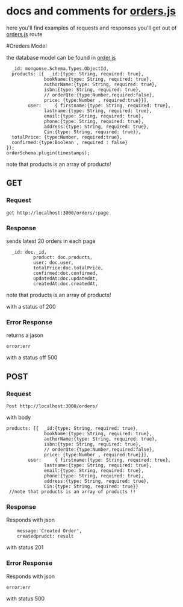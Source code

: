# docs and comments for [orders.js](orders.js)

here you'll find examples of requests and responses you'll get out of [orders.js](orders.js) route

#Oreders Model 

the database model can be found in [order.js](https://github.com/omarfrt/store-api/blob/master/api/models/order.js)
```
  _id: mongoose.Schema.Types.ObjectId,
  products: [{  _id:{type: String, required: true},
              bookName:{type: String, required: true},
              authorName:{type: String, required: true},
              isbn:{type: String, required: true},
              // orderQte:{type:Number,required:false},
              price: {type:Number , required:true}}],
        user:     { firstname:{type: String, required: true},
              lastname:{type: String, required: true},
              email:{type: String, required: true},
              phone:{type: String, required: true},
              address:{type: String, required: true},
              Cin:{type: String, required: true}},
  totalPrice: {type:Number, required:true},
  confirmed:{type:Boolean , required : false}
});
orderSchema.plugin(timestamps);
```
note that products is an array of products!

## GET 
### Request 

```
get http://localhost:3000/orders/:page
```

### Response
sends latest 20 orders in each page 
```
  _id: doc._id,
          product: doc.products,
          user: doc.user,
          totalPrice:doc.totalPrice,
          confirmed:doc.confirmed,
          updatedAt:doc.updatedAt,
          createdAt:doc.createdAt,
```
note that products is an array of products!

with a status of 200
 
 ### Error Response
 
returns a jason 

```
error:err
```

  with a status off 500

## POST

### Request

```
Post http://localhost:3000/orders/
```

  with body 

```
products: [{  _id:{type: String, required: true},
              bookName:{type: String, required: true},
              authorName:{type: String, required: true},
              isbn:{type: String, required: true},
              // orderQte:{type:Number,required:false},
              price: {type:Number , required:true}}],
        user:     { firstname:{type: String, required: true},
              lastname:{type: String, required: true},
              email:{type: String, required: true},
              phone:{type: String, required: true},
              address:{type: String, required: true},
              Cin:{type: String, required: true}}
 //note that products is an array of products !!
 ```
 ### Response

  Responds with json
  
  ```
      message:'Created Order',
      createdprudct: result 
  ```
  with status 201
  
### Error Response

  Responds with json
  
  ```
  error:err
  ```
  with status 500
